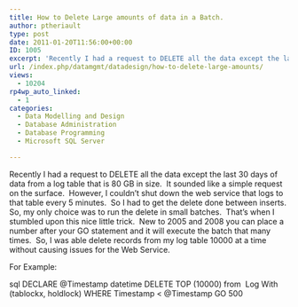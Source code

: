 ```yaml
---
title: How to Delete Large amounts of data in a Batch.
author: ptheriault
type: post
date: 2011-01-20T11:56:00+00:00
ID: 1005
excerpt: 'Recently I had a request to DELETE all the data except the last 30 days of data from a log table that is 80 GB in size.  It sounded like a simple request on the surface.  However, I couldn’t shut down the web service that logs to that table every 5 minu&hellip;'
url: /index.php/datamgmt/datadesign/how-to-delete-large-amounts/
views:
  - 10204
rp4wp_auto_linked:
  - 1
categories:
  - Data Modelling and Design
  - Database Administration
  - Database Programming
  - Microsoft SQL Server

---
```

Recently I had a request to DELETE all the data except the last 30 days of data from a log table that is 80 GB in size.  It sounded like a simple request on the surface.  However, I couldn’t shut down the web service that logs to that table every 5 minutes.  So I had to get the delete done between inserts.  So, my only choice was to run the delete in small batches.  That’s when I stumbled upon this nice little trick.  New to 2005 and 2008 you can place a number after your GO statement and it will execute the batch that many times.  So, I was able delete records from my log table 10000 at a time without causing issues for the Web Service.

For Example:

sql
DECLARE @Timestamp datetime
DELETE TOP (10000) from  Log With (tablockx, holdlock)
WHERE Timestamp < @Timestamp
GO 500
```
